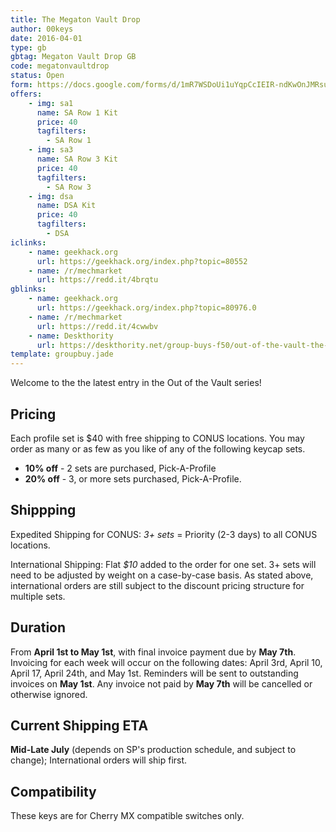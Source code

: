 ```yaml
---
title: The Megaton Vault Drop
author: 00keys
date: 2016-04-01
type: gb
gbtag: Megaton Vault Drop GB
code: megatonvaultdrop
status: Open
form: https://docs.google.com/forms/d/1mR7WSDoUi1uYqpCcIEIR-ndKwOnJMRsumz8UChLjMxg/viewform 
offers:
    - img: sa1
      name: SA Row 1 Kit
      price: 40
      tagfilters:
        - SA Row 1
    - img: sa3
      name: SA Row 3 Kit
      price: 40
      tagfilters:
        - SA Row 3
    - img: dsa
      name: DSA Kit
      price: 40
      tagfilters:
        - DSA
iclinks:
    - name: geekhack.org
      url: https://geekhack.org/index.php?topic=80552
    - name: /r/mechmarket
      url: https://redd.it/4brqtu
gblinks:
    - name: geekhack.org
      url: https://geekhack.org/index.php?topic=80976.0
    - name: /r/mechmarket
      url: https://redd.it/4cwwbv
    - name: Deskthority
      url: https://deskthority.net/group-buys-f50/out-of-the-vault-the-megaton-vault-drop-ft-the-glowing-one-open-t13506.html
template: groupbuy.jade
---
```


Welcome to the the latest entry in the Out of the Vault series!

<span class="more">

Pricing
-------

Each profile set is $40 with free shipping to CONUS locations. You may order as many or as few as you like of any of the following keycap sets. 

- **10% off** -  2 sets are purchased, Pick-A-Profile
- **20% off** -  3, or more sets purchased, Pick-A-Profile.

Shippping
---------

Expedited Shipping for CONUS: *3+ sets* = Priority (2-3 days) to all CONUS locations.

International Shipping: Flat *$10* added to the order for one set. 3+ sets will need to be adjusted by weight on a case-by-case basis. As stated above, international orders are still subject to the discount pricing structure for multiple sets.

Duration
---------

From **April 1st to May 1st**, with final invoice payment due by **May 7th**.  Invoicing for each week will occur on the following dates: April 3rd, April 10, April 17, April 24th, and May 1st. Reminders will be sent to outstanding invoices on **May 1st**. Any invoice not paid by **May 7th** will be cancelled or otherwise ignored.

Current Shipping ETA
---------------------

**Mid-Late July** (depends on SP's production schedule, and subject to change); International orders will ship first. 

Compatibility 
-------

These keys are for Cherry MX compatible switches only. 
